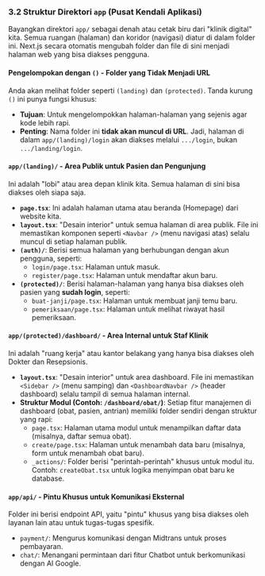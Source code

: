 ### 3.2 Struktur Direktori `app` (Pusat Kendali Aplikasi)

Bayangkan direktori `app/` sebagai denah atau cetak biru dari "klinik digital" kita. Semua ruangan (halaman) dan koridor (navigasi) diatur di dalam folder ini. Next.js secara otomatis mengubah folder dan file di sini menjadi halaman web yang bisa diakses pengguna.

#### Pengelompokan dengan `()` - Folder yang Tidak Menjadi URL

Anda akan melihat folder seperti `(landing)` dan `(protected)`. Tanda kurung `()` ini punya fungsi khusus:

- **Tujuan**: Untuk mengelompokkan halaman-halaman yang sejenis agar kode lebih rapi.
- **Penting**: Nama folder ini **tidak akan muncul di URL**. Jadi, halaman di dalam `app/(landing)/login` akan diakses melalui `.../login`, bukan `.../landing/login`.

#### `app/(landing)/` - Area Publik untuk Pasien dan Pengunjung

Ini adalah "lobi" atau area depan klinik kita. Semua halaman di sini bisa diakses oleh siapa saja.

- **`page.tsx`**: Ini adalah halaman utama atau beranda (Homepage) dari website kita.
- **`layout.tsx`**: "Desain interior" untuk semua halaman di area publik. File ini memastikan komponen seperti `<Navbar />` (menu navigasi atas) selalu muncul di setiap halaman publik.
- **`(auth)/`**: Berisi semua halaman yang berhubungan dengan akun pengguna, seperti:
  - `login/page.tsx`: Halaman untuk masuk.
  - `register/page.tsx`: Halaman untuk mendaftar akun baru.
- **`(protected)/`**: Berisi halaman-halaman yang hanya bisa diakses oleh pasien yang **sudah login**, seperti:
  - `buat-janji/page.tsx`: Halaman untuk membuat janji temu baru.
  - `pemeriksaan/page.tsx`: Halaman untuk melihat riwayat hasil pemeriksaan.

#### `app/(protected)/dashboard/` - Area Internal untuk Staf Klinik

Ini adalah "ruang kerja" atau kantor belakang yang hanya bisa diakses oleh Dokter dan Resepsionis.

- **`layout.tsx`**: "Desain interior" untuk area dashboard. File ini memastikan `<Sidebar />` (menu samping) dan `<DashboardNavbar />` (header dashboard) selalu tampil di semua halaman internal.
- **Struktur Modul (Contoh: `/dashboard/obat/`)**: Setiap fitur manajemen di dashboard (obat, pasien, antrian) memiliki folder sendiri dengan struktur yang rapi:
  - `page.tsx`: Halaman utama modul untuk menampilkan daftar data (misalnya, daftar semua obat).
  - `create/page.tsx`: Halaman untuk menambah data baru (misalnya, form untuk menambah obat baru).
  - `_actions/`: Folder berisi "perintah-perintah" khusus untuk modul itu. Contoh: `createObat.tsx` untuk logika menyimpan obat baru ke database.

#### `app/api/` - Pintu Khusus untuk Komunikasi Eksternal

Folder ini berisi endpoint API, yaitu "pintu" khusus yang bisa diakses oleh layanan lain atau untuk tugas-tugas spesifik.

- `payment/`: Mengurus komunikasi dengan Midtrans untuk proses pembayaran.
- `chat/`: Menangani permintaan dari fitur Chatbot untuk berkomunikasi dengan AI Google.
